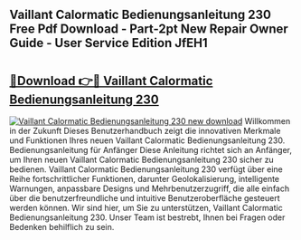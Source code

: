 ## Vaillant Calormatic Bedienungsanleitung 230 Free Pdf Download - Part-2pt New Repair Owner Guide - User Service Edition JfEH1

# <h2><a href="http://df4o50.blite.top/?on=Vaillant+Calormatic+Bedienungsanleitung+230">🔗Download 👉🔴 Vaillant Calormatic Bedienungsanleitung 230</a></h2>

[![Vaillant Calormatic Bedienungsanleitung 230 new download](https://i.imgur.com/lujVjoI.png)](http://df4o50.blite.top/?on=Vaillant+Calormatic+Bedienungsanleitung+230)
Willkommen in der Zukunft Dieses Benutzerhandbuch zeigt die innovativen Merkmale und Funktionen Ihres neuen Vaillant Calormatic Bedienungsanleitung 230. Bedienungsanleitung für Anfänger Diese Anleitung richtet sich an Anfänger, um Ihren neuen Vaillant Calormatic Bedienungsanleitung 230 sicher zu bedienen. Vaillant Calormatic Bedienungsanleitung 230 verfügt über eine Reihe fortschrittlicher Funktionen, darunter Geolokalisierung, intelligente Warnungen, anpassbare Designs und Mehrbenutzerzugriff, die alle einfach über die benutzerfreundliche und intuitive Benutzeroberfläche gesteuert werden können. Wir sind hier, um Sie zu unterstützen, Vaillant Calormatic Bedienungsanleitung 230. Unser Team ist bestrebt, Ihnen bei Fragen oder Bedenken behilflich zu sein.
